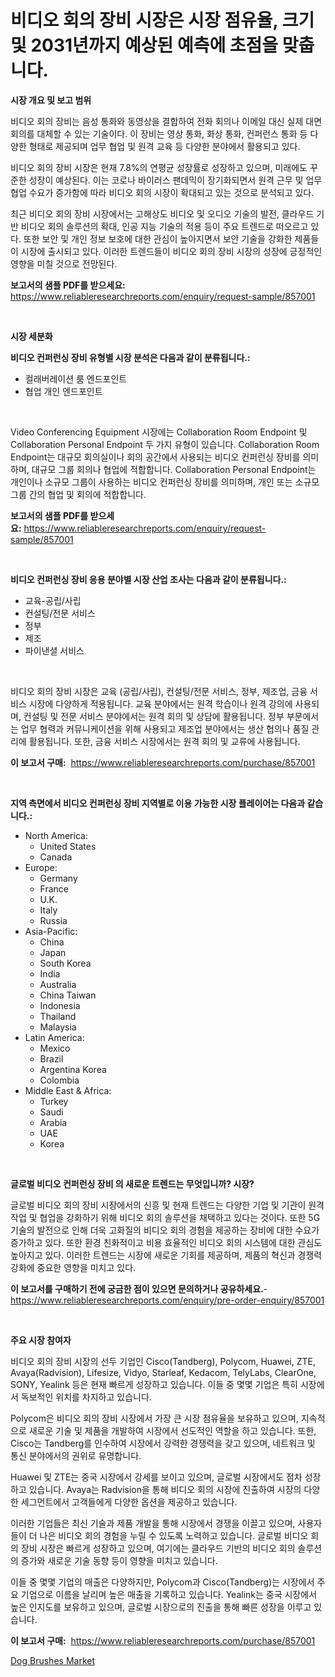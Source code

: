 <p><h1>비디오 회의 장비 시장은 시장 점유율, 크기 및 2031년까지 예상된 예측에 초점을 맞춥니다.</h1></p><p><strong>시장 개요 및 보고 범위</strong></p>
<p><p>비디오 회의 장비는 음성 통화와 동영상을 결합하여 전화 회의나 이메일 대신 실제 대면 회의를 대체할 수 있는 기술이다. 이 장비는 영상 통화, 화상 통화, 컨퍼런스 통화 등 다양한 형태로 제공되며 업무 협업 및 원격 교육 등 다양한 분야에서 활용되고 있다. </p><p>비디오 회의 장비 시장은 현재 7.8%의 연평균 성장률로 성장하고 있으며, 미래에도 꾸준한 성장이 예상된다. 이는 코로나 바이러스 팬데믹이 장기화되면서 원격 근무 및 업무 협업 수요가 증가함에 따라 비디오 회의 시장이 확대되고 있는 것으로 분석되고 있다.</p><p>최근 비디오 회의 장비 시장에서는 고해상도 비디오 및 오디오 기술의 발전, 클라우드 기반 비디오 회의 솔루션의 확대, 인공 지능 기술의 적용 등이 주요 트렌드로 떠오르고 있다. 또한 보안 및 개인 정보 보호에 대한 관심이 높아지면서 보안 기술을 강화한 제품들이 시장에 출시되고 있다. 이러한 트렌드들이 비디오 회의 장비 시장의 성장에 긍정적인 영향을 미칠 것으로 전망된다.</p></p>
<p><strong>보고서의 샘플 PDF를 받으세요:</strong> <a href="https://www.reliableresearchreports.com/enquiry/request-sample/857001">https://www.reliableresearchreports.com/enquiry/request-sample/857001</a></p>
<p>&nbsp;</p>
<p><strong>시장 세분화</strong></p>
<p><strong>비디오 컨퍼런싱 장비 유형별 시장 분석은 다음과 같이 분류됩니다.:</strong></p>
<p><ul><li>컬래버레이션 룸 엔드포인트</li><li>협업 개인 엔드포인트</li></ul></p>
<p>&nbsp;</p>
<p><p>Video Conferencing Equipment 시장에는 Collaboration Room Endpoint 및 Collaboration Personal Endpoint 두 가지 유형이 있습니다. Collaboration Room Endpoint는 대규모 회의실이나 회의 공간에서 사용되는 비디오 컨퍼런싱 장비를 의미하며, 대규모 그룹 회의나 협업에 적합합니다. Collaboration Personal Endpoint는 개인이나 소규모 그룹이 사용하는 비디오 컨퍼런싱 장비를 의미하며, 개인 또는 소규모 그룹 간의 협업 및 회의에 적합합니다.</p></p>
<p><strong>보고서의 샘플 PDF를 받으세요:</strong>&nbsp;<a href="https://www.reliableresearchreports.com/enquiry/request-sample/857001">https://www.reliableresearchreports.com/enquiry/request-sample/857001</a></p>
<p>&nbsp;</p>
<p><strong> 비디오 컨퍼런싱 장비 응용 분야별 시장 산업 조사는 다음과 같이 분류됩니다.:</strong></p>
<p><ul><li>교육-공립/사립</li><li>컨설팅/전문 서비스</li><li>정부</li><li>제조</li><li>파이낸셜 서비스</li></ul></p>
<p>&nbsp;</p>
<p><p>비디오 회의 장비 시장은 교육 (공립/사립), 컨설팅/전문 서비스, 정부, 제조업, 금융 서비스 시장에 다양하게 적용됩니다. 교육 분야에서는 원격 학습이나 원격 강의에 사용되며, 컨설팅 및 전문 서비스 분야에서는 원격 회의 및 상담에 활용됩니다. 정부 부문에서는 업무 협력과 커뮤니케이션을 위해 사용되고 제조업 분야에서는 생산 협의나 품질 관리에 활용됩니다. 또한, 금융 서비스 시장에서는 원격 회의 및 교류에 사용됩니다.</p></p>
<p><strong>이 보고서 구매:</strong>&nbsp; <a href="https://www.reliableresearchreports.com/purchase/857001">https://www.reliableresearchreports.com/purchase/857001</a></p>
<p>&nbsp;</p>
<p><strong>지역 측면에서 비디오 컨퍼런싱 장비 지역별로 이용 가능한 시장 플레이어는 다음과 같습니다.:</strong></p>
<p><ul>
    <li>
        North America:
        <ul>
            <li>United States</li>
            <li>Canada</li>
        </ul>
    </li>
    <li>
        Europe:
        <ul>
            <li>Germany</li>
            <li>France</li>
            <li>U.K.</li>
            <li>Italy</li>
            <li>Russia</li>
        </ul>
    </li>
    <li>
        Asia-Pacific:
        <ul>
            <li>China</li>
            <li>Japan</li>
            <li>South Korea</li>
            <li>India</li>
            <li>Australia</li>
            <li>China Taiwan</li>
            <li>Indonesia</li>
            <li>Thailand</li>
            <li>Malaysia</li>
        </ul>
    </li>
    <li>
        Latin America:
        <ul>
            <li>Mexico</li>
            <li>Brazil</li>
            <li>Argentina Korea</li>
            <li>Colombia</li>
        </ul>
    </li>
    <li>
        Middle East & Africa:
        <ul>
            <li>Turkey</li>
            <li>Saudi</li>
            <li>Arabia</li>
            <li>UAE</li>
            <li>Korea</li>
        </ul>
    </li>
    </ul></p>
<p>&nbsp;</p>
<p><strong>글로벌 비디오 컨퍼런싱 장비 의 새로운 트렌드는 무엇입니까? 시장?</strong></p>
<p><p>글로벌 비디오 회의 장비 시장에서의 신흥 및 현재 트렌드는 다양한 기업 및 기관이 원격 작업 및 협업을 강화하기 위해 비디오 회의 솔루션을 채택하고 있다는 것이다. 또한 5G 기술의 발전으로 인해 더욱 고화질의 비디오 회의 경험을 제공하는 장비에 대한 수요가 증가하고 있다. 또한 환경 친화적이고 비용 효율적인 비디오 회의 시스템에 대한 관심도 높아지고 있다. 이러한 트렌드는 시장에 새로운 기회를 제공하며, 제품의 혁신과 경쟁력 강화에 중요한 영향을 미치고 있다.</p></p>
<p><strong>이 보고서를 구매하기 전에 궁금한 점이 있으면 문의하거나 공유하세요.</strong>- <a href="https://www.reliableresearchreports.com/enquiry/pre-order-enquiry/857001">https://www.reliableresearchreports.com/enquiry/pre-order-enquiry/857001</a></p>
<p>&nbsp;</p>
<p><strong>주요 시장 참여자</strong></p>
<p><p>비디오 회의 장비 시장의 선두 기업인 Cisco(Tandberg), Polycom, Huawei, ZTE, Avaya(Radvision), Lifesize, Vidyo, Starleaf, Kedacom, TelyLabs, ClearOne, SONY, Yealink 등은 현재 빠르게 성장하고 있습니다. 이들 중 몇몇 기업은 특히 시장에서 독보적인 위치를 차지하고 있습니다.</p><p>Polycom은 비디오 회의 장비 시장에서 가장 큰 시장 점유율을 보유하고 있으며, 지속적으로 새로운 기술 및 제품을 개발하여 시장에서 선도적인 역할을 하고 있습니다. 또한, Cisco는 Tandberg를 인수하여 시장에서 강력한 경쟁력을 갖고 있으며, 네트워크 및 통신 분야에서의 권위로 유명합니다.</p><p>Huawei 및 ZTE는 중국 시장에서 강세를 보이고 있으며, 글로벌 시장에서도 점차 성장하고 있습니다. Avaya는 Radvision을 통해 비디오 회의 시장에 진출하여 시장의 다양한 세그먼트에서 고객들에게 다양한 옵션을 제공하고 있습니다.</p><p>이러한 기업들은 최신 기술과 제품 개발을 통해 시장에서 경쟁을 이끌고 있으며, 사용자들이 더 나은 비디오 회의 경험을 누릴 수 있도록 노력하고 있습니다. 글로벌 비디오 회의 장비 시장은 빠르게 성장하고 있으며, 여기에는 클라우드 기반의 비디오 회의 솔루션의 증가와 새로운 기술 동향 등이 영향을 미치고 있습니다.</p><p>이들 중 몇몇 기업의 매출은 다양하지만, Polycom과 Cisco(Tandberg)는 시장에서 주요 기업으로 이름을 날리며 높은 매출을 기록하고 있습니다. Yealink는 중국 시장에서 높은 인지도를 보유하고 있으며, 글로벌 시장으로의 진출을 통해 빠른 성장을 이루고 있습니다.</p></p>
<p><strong>이 보고서 구매:</strong>&nbsp;&nbsp;<a href="https://www.reliableresearchreports.com/purchase/857001">https://www.reliableresearchreports.com/purchase/857001</a></p>
<p><p><a href="https://github.com/Hazelklievgspy6vdcsmu106w/Market-Research-Report-List-1/blob/main/dog-brushes-market.md">Dog Brushes Market</a></p></p>
